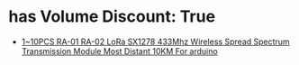 # has Volume Discount: True
- [1~10PCS RA-01 RA-02 LoRa SX1278 433Mhz Wireless Spread Spectrum Transmission Module Most Distant 10KM For arduino](https://www.aliexpress.us/item/3256806641815937.html)
